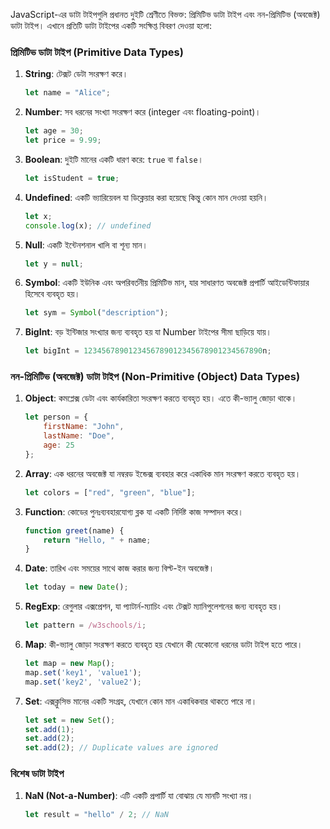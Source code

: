 JavaScript-এর ডাটা টাইপগুলি প্রধানত দুইটি শ্রেণীতে বিভক্ত: প্রিমিটিভ ডাটা টাইপ এবং নন-প্রিমিটিভ (অবজেক্ট) ডাটা টাইপ। এখানে প্রতিটি ডাটা টাইপের একটি সংক্ষিপ্ত বিবরণ দেওয়া হলো:

### প্রিমিটিভ ডাটা টাইপ (Primitive Data Types)

1. **String**: টেক্সট ডেটা সংরক্ষণ করে।

    ```javascript
    let name = "Alice";
    ```

2. **Number**: সব ধরনের সংখ্যা সংরক্ষণ করে (integer এবং floating-point)।

    ```javascript
    let age = 30;
    let price = 9.99;
    ```

3. **Boolean**: দুইটি মানের একটি ধারণ করে: `true` বা `false`।

    ```javascript
    let isStudent = true;
    ```

4. **Undefined**: একটি ভ্যারিয়েবল যা ডিক্লেয়ার করা হয়েছে কিন্তু কোন মান দেওয়া হয়নি।

    ```javascript
    let x;
    console.log(x); // undefined
    ```

5. **Null**: একটি ইন্টেনশনাল খালি বা শূন্য মান।

    ```javascript
    let y = null;
    ```

6. **Symbol**: একটি ইউনিক এবং অপরিবর্তনীয় প্রিমিটিভ মান, যার সাধারণত অবজেক্ট প্রপার্টি আইডেন্টিফায়ার হিসেবে ব্যবহৃত হয়।

    ```javascript
    let sym = Symbol("description");
    ```

7. **BigInt**: বড় ইন্টিজার সংখ্যার জন্য ব্যবহৃত হয় যা Number টাইপের সীমা ছাড়িয়ে যায়।

    ```javascript
    let bigInt = 1234567890123456789012345678901234567890n;
    ```

### নন-প্রিমিটিভ (অবজেক্ট) ডাটা টাইপ (Non-Primitive (Object) Data Types)

1. **Object**: কমপ্লেক্স ডেটা এবং কার্যকারিতা সংরক্ষণ করতে ব্যবহৃত হয়। এতে কী-ভ্যালু জোড়া থাকে।

    ```javascript
    let person = {
        firstName: "John",
        lastName: "Doe",
        age: 25
    };
    ```

2. **Array**: এক ধরনের অবজেক্ট যা নম্বরড ইন্ডেক্স ব্যবহার করে একাধিক মান সংরক্ষণ করতে ব্যবহৃত হয়।

    ```javascript
    let colors = ["red", "green", "blue"];
    ```

3. **Function**: কোডের পুনঃব্যবহারযোগ্য ব্লক যা একটি নির্দিষ্ট কাজ সম্পাদন করে।

    ```javascript
    function greet(name) {
        return "Hello, " + name;
    }
    ```

4. **Date**: তারিখ এবং সময়ের সাথে কাজ করার জন্য বিল্ট-ইন অবজেক্ট।

    ```javascript
    let today = new Date();
    ```

5. **RegExp**: রেগুলার এক্সপ্রেশন, যা প্যাটার্ন-ম্যাচিং এবং টেক্সট ম্যানিপুলেশনের জন্য ব্যবহৃত হয়।

    ```javascript
    let pattern = /w3schools/i;
    ```

6. **Map**: কী-ভ্যালু জোড়া সংরক্ষণ করতে ব্যবহৃত হয় যেখানে কী যেকোনো ধরনের ডাটা টাইপ হতে পারে।

    ```javascript
    let map = new Map();
    map.set('key1', 'value1');
    map.set('key2', 'value2');
    ```

7. **Set**: এক্সক্লুসিভ মানের একটি সংগ্রহ, যেখানে কোন মান একাধিকবার থাকতে পারে না।

    ```javascript
    let set = new Set();
    set.add(1);
    set.add(2);
    set.add(2); // Duplicate values are ignored
    ```

### বিশেষ ডাটা টাইপ

1. **NaN (Not-a-Number)**: এটি একটি প্রপার্টি যা বোঝায় যে মানটি সংখ্যা নয়।

    ```javascript
    let result = "hello" / 2; // NaN
    ```
